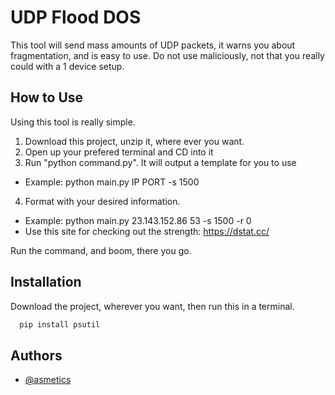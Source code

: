 
# UDP Flood DOS

This tool will send mass amounts of UDP packets, it warns you about fragmentation, and is easy to use. Do not use maliciously, not that you really could with a 1 device setup.

## How to Use
Using this tool is really simple.
1. Download this project, unzip it, where ever you want.
2. Open up your prefered terminal and CD into it
3. Run "python command.py". It will output a template for you to use
 - Example: python main.py IP PORT -s 1500
4. Format with your desired information.
 - Example: python main.py 23.143.152.86 53 -s 1500 -r 0
 - Use this site for checking out the strength: https://dstat.cc/

Run the command, and boom, there you go.



## Installation

Download the project, wherever you want, then run this in a terminal.


```bash
  pip install psutil

```
    
## Authors

- [@asmetics](https://www.github.com/nuqko)


